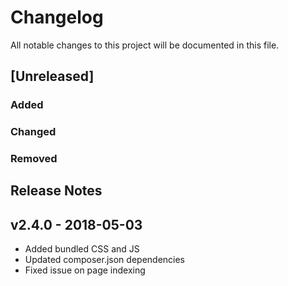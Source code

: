 # Changelog
All notable changes to this project will be documented in this file.  

## [Unreleased]  
### Added  

### Changed   


### Removed  

## Release Notes
## v2.4.0 - 2018-05-03
* Added bundled CSS and JS
* Updated composer.json dependencies
* Fixed issue on page indexing